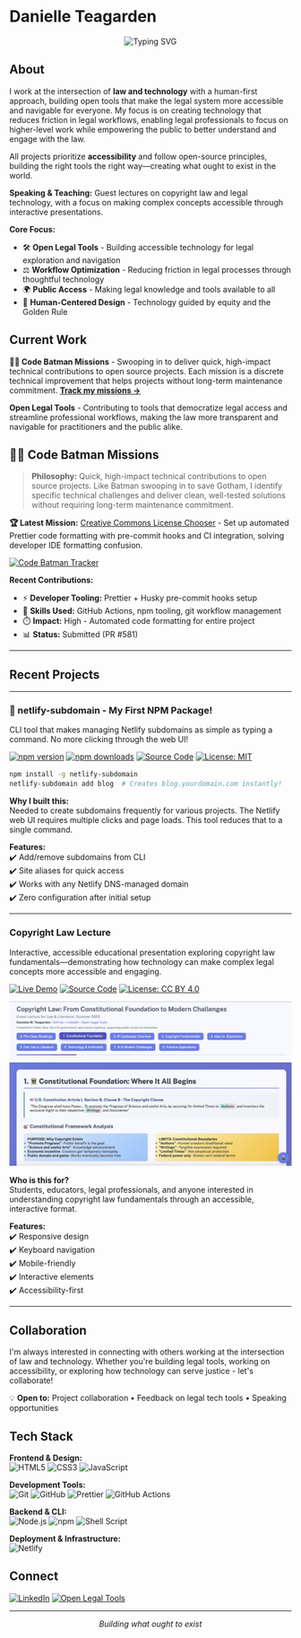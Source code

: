 # Danielle Teagarden

<div align="center">
  <img src="https://readme-typing-svg.herokuapp.com?font=Fira+Code&pause=1000&color=8B5CF6&center=true&vCenter=true&width=500&lines=Building+Open+Legal+Tools;Human-First+Legal+Technology;Creating+What+Should+Exist" alt="Typing SVG" />
</div>

## About

I work at the intersection of **law and technology** with a human-first approach, building open tools that make the legal system more accessible and navigable for everyone. My focus is on creating technology that reduces friction in legal workflows, enabling legal professionals to focus on higher-level work while empowering the public to better understand and engage with the law.

All projects prioritize **accessibility** and follow open-source principles, building the right tools the right way—creating what ought to exist in the world.

**Speaking & Teaching:** Guest lectures on copyright law and legal technology, with a focus on making complex concepts accessible through interactive presentations.

**Core Focus:**
- 🛠️ **Open Legal Tools** - Building accessible technology for legal exploration and navigation
- ⚖️ **Workflow Optimization** - Reducing friction in legal processes through thoughtful technology
- 🌍 **Public Access** - Making legal knowledge and tools available to all
- 🎯 **Human-Centered Design** - Technology guided by equity and the Golden Rule

## Current Work

**🦸‍♀️ Code Batman Missions** - Swooping in to deliver quick, high-impact technical contributions to open source projects. Each mission is a discrete technical improvement that helps projects without long-term maintenance commitment. **[Track my missions →](https://codebatman.danielle.world)**

**Open Legal Tools** - Contributing to tools that democratize legal access and streamline professional workflows, making the law more transparent and navigable for practitioners and the public alike.

## 🦸‍♀️ Code Batman Missions

> **Philosophy:** Quick, high-impact technical contributions to open source projects. Like Batman swooping in to save Gotham, I identify specific technical challenges and deliver clean, well-tested solutions without requiring long-term maintenance commitment.

**🏆 Latest Mission:** [Creative Commons License Chooser](https://github.com/creativecommons/chooser/pull/581) - Set up automated Prettier code formatting with pre-commit hooks and CI integration, solving developer IDE formatting confusion.

[![Code Batman Tracker](https://img.shields.io/badge/🦸‍♀️_Code_Batman-Track_All_Missions-FFD700?style=for-the-badge)](https://codebatman.danielle.world)

**Recent Contributions:**
- ⚡ **Developer Tooling:** Prettier + Husky pre-commit hooks setup
- 🔧 **Skills Used:** GitHub Actions, npm tooling, git workflow management  
- ⏱️ **Impact:** High - Automated code formatting for entire project
- 📊 **Status:** Submitted (PR #581)

---

## Recent Projects

---

### 🎉 netlify-subdomain - My First NPM Package!

CLI tool that makes managing Netlify subdomains as simple as typing a command. No more clicking through the web UI!

[![npm version](https://badge.fury.io/js/netlify-subdomain.svg)](https://www.npmjs.com/package/netlify-subdomain)
[![npm downloads](https://img.shields.io/npm/dt/netlify-subdomain.svg)](https://www.npmjs.com/package/netlify-subdomain)
[![Source Code](https://img.shields.io/badge/Source-GitHub-blue)](https://github.com/danielle-teagarden/netlify-subdomain)
[![License: MIT](https://img.shields.io/badge/License-MIT-yellow.svg)](https://opensource.org/licenses/MIT)

```bash
npm install -g netlify-subdomain
netlify-subdomain add blog  # Creates blog.yourdomain.com instantly!
```

**Why I built this:**  
Needed to create subdomains frequently for various projects. The Netlify web UI requires multiple clicks and page loads. This tool reduces that to a single command.

**Features:**  
✔️ Add/remove subdomains from CLI  
✔️ Site aliases for quick access  
✔️ Works with any Netlify DNS-managed domain  
✔️ Zero configuration after initial setup

---

### Copyright Law Lecture

Interactive, accessible educational presentation exploring copyright law fundamentals—demonstrating how technology can make complex legal concepts more accessible and engaging.

[![Live Demo](https://img.shields.io/badge/Live%20Demo-Online-brightgreen)](https://copyright-law-lecture.netlify.app/)
[![Source Code](https://img.shields.io/badge/Source-GitHub-blue)](https://github.com/danielle-teagarden/copyright-law-lecture)
[![License: CC BY 4.0](https://img.shields.io/badge/License-CC%20BY%204.0-lightgrey)](https://creativecommons.org/licenses/by/4.0/)

![Screenshot of the Copyright Law Lecture interactive presentation showing clean, accessible design with navigation and mobile-friendly layout](assets/copyright-law-screenshot.png)

**Who is this for?**  
Students, educators, legal professionals, and anyone interested in understanding copyright law fundamentals through an accessible, interactive format.

**Features:**  
✔️ Responsive design  
✔️ Keyboard navigation  
✔️ Mobile-friendly  
✔️ Interactive elements  
✔️ Accessibility-first

---

## Collaboration

I'm always interested in connecting with others working at the intersection of law and technology. Whether you're building legal tools, working on accessibility, or exploring how technology can serve justice - let's collaborate!

💡 **Open to:** Project collaboration • Feedback on legal tech tools • Speaking opportunities

## Tech Stack

**Frontend & Design:**  
![HTML5](https://img.shields.io/badge/HTML5-E34F26?style=flat-square&logo=html5&logoColor=white)
![CSS3](https://img.shields.io/badge/CSS3-1572B6?style=flat-square&logo=css3&logoColor=white)
![JavaScript](https://img.shields.io/badge/JavaScript-F7DF1E?style=flat-square&logo=javascript&logoColor=black)

**Development Tools:**  
![Git](https://img.shields.io/badge/Git-F05032?style=flat-square&logo=git&logoColor=white)
![GitHub](https://img.shields.io/badge/GitHub-181717?style=flat-square&logo=github&logoColor=white)
![Prettier](https://img.shields.io/badge/Prettier-F7B93E?style=flat-square&logo=prettier&logoColor=black)
![GitHub Actions](https://img.shields.io/badge/GitHub_Actions-2088FF?style=flat-square&logo=github-actions&logoColor=white)

**Backend & CLI:**  
![Node.js](https://img.shields.io/badge/Node.js-339933?style=flat-square&logo=node.js&logoColor=white)
![npm](https://img.shields.io/badge/npm-CB3837?style=flat-square&logo=npm&logoColor=white)
![Shell Script](https://img.shields.io/badge/Shell-121011?style=flat-square&logo=gnu-bash&logoColor=white)

**Deployment & Infrastructure:**  
![Netlify](https://img.shields.io/badge/Netlify-00C7B7?style=flat-square&logo=netlify&logoColor=white)

## Connect

[![LinkedIn](https://img.shields.io/badge/LinkedIn-0077B5?style=flat-square&logo=linkedin&logoColor=white)](https://linkedin.com/in/teagarden)
[![Open Legal Tools](https://img.shields.io/badge/Open_Legal_Tools-181717?style=flat-square&logo=github&logoColor=white)](https://github.com/open-legal-tools)

---

<div align="center">
  <i>Building what ought to exist</i>
</div>